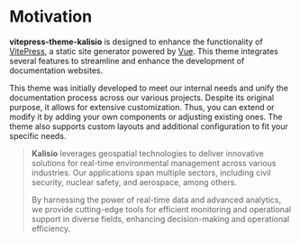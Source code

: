 # Motivation

**vitepress-theme-kalisio** is designed to enhance the functionality of [VitePress](https://vitepress.dev/), a static site generator powered by [Vue](https://vuejs.org/). This theme integrates several features to streamline and enhance the development of documentation websites.

This theme was initially developed to meet our internal needs and unify the documentation process across our various projects. Despite its original purpose, it allows for extensive customization. Thus, you can extend or modify it by adding your own components or adjusting existing ones. The theme also supports custom layouts and additional configuration to fit your specific needs.

> **Kalisio** leverages geospatial technologies to deliver innovative solutions for real-time environmental management across various industries. Our  applications span multiple sectors, including civil security, nuclear safety, and aerospace, among others.
>
> By harnessing the power of real-time data and advanced analytics, we provide cutting-edge tools for efficient monitoring and operational support in diverse fields, enhancing decision-making and operational efficiency.

<div class="q-pa-lg column full-width items-center">
  <KalisioLogo />
</div>